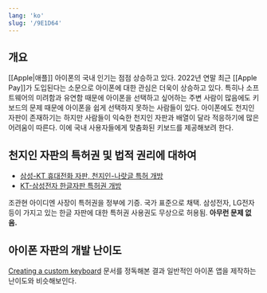 ```yaml
---
lang: 'ko'
slug: '/9E1D64'
---
```


## 개요

[[Apple|애플]] 아이폰의 국내 인기는 점점 상승하고 있다.
2022년 연말 최근 [[Apple Pay]]가 도입된다는 소문으로 아이폰에 대한 관심은 더욱이 상승하고 있다.
특히나 소프트웨어의 미려함과 유연함 때문에 아이폰을 선택하고 싶어하는 주변 사람이 많음에도
키보드의 문제 때문에 아이폰을 쉽게 선택하지 못하는 사람들이 있다.
아이폰에도 천지인 자판이 존재하기는 하지만 사람들이 익숙한 천지인 자판과 배열이 달라
적응하기에 많은 어려움이 따른다.
이에 국내 사용자들에게 맞춤화된 키보드를 제공해보려 한다.

## 천지인 자판의 특허권 및 법적 권리에 대하여

- [삼성-KT 휴대전화 자판, 천지인-나랏글 특허 개방](https://www.dongascience.com/news.php?idx=-5227869)
- [KT-삼성전자 한글자판 특허권 개방](https://www.korea.kr/news/policyBriefingView.do?newsId=148700827)

조관현 아이디엔 사장이 특허권을 정부에 기증.
국가 표준으로 채택.
삼성전자, LG전자 등이 가지고 있는 한글 자판에 대한 특허권 사용권도 무상으로 허용됨.
**아무런 문제 없음.**

## 아이폰 자판의 개발 난이도

[Creating a custom keyboard](https://developer.apple.com/documentation/uikit/keyboards_and_input/creating_a_custom_keyboard)
문서를 정독해본 결과 일반적인 아이폰 앱을 제작하는 난이도와 비슷해보인다.
